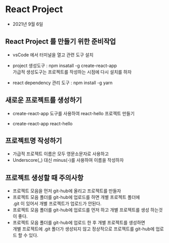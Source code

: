 # React Project

- 2021년 9월 6일

## React Project 를 만들기 위한 준비작업

- vsCode 에서 터미널을 열고 관련 도구 설치

- project 생성도구 : npm insatall -g create-react-app  
  가급적 생성도구는 프로젝트를 작성하는 시점에 다시 설치를 하자
- react dependency 관리 도구 : npm install -g yarn

## 새로운 프로젝트를 생성하기

- create-react-app 도구를 사용하여 react-hello 프로젝트 만들기

- create-react-app react-hello

## 프로젝트명 작성하기

- 가급적 프로젝트 이름은 모두 영문소문자로 사용하고
- Underscore(\_) 대신 minus(-)를 사용하여 이름을 작성하자

## 프로젝트 생성할 때 주의사항

- 프로젝트 모음을 먼저 git-hub에 올리고 프로젝트를 만들자
- 프로젝트 모음 폴더를 git-hub에 업로드를 하면 개별 프로젝트 폴더에  
  .git 이 있어서 개별 프로젝트가 업로드가 안된다.
- 프로젝트 모음 폴더를 git-hub에 업로드를 먼저 하고 개별 프로젝트를 생성 하는것이 좋다.
- 프로젝트 모음 폴더를 git-hub에 업로드 한 후 개별 프로젝트를 생성하면  
  개별 프로젝트에 .git 폴더가 생성되지 않고 정상적으로 프로젝트를 git-hub에 업로드 할 수 있다.
